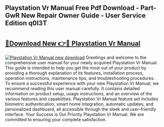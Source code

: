 ## Playstation Vr Manual Free Pdf Download - Part-GwR New Repair Owner Guide - User Service Edition q0l3T

# <h2><a href="http://cf12411.oget.top/?id=Playstation+Vr+Manual">🔗Download New 👉🔴 Playstation Vr Manual</a></h2>

[![Playstation Vr Manual new download](https://i.imgur.com/5g1atiW.png)](http://cf12411.oget.top/?id=Playstation+Vr+Manual)
Greetings and welcome to the comprehensive user manual for your newly acquired Playstation Vr Manual. This guide is intended to help you get the most out of your product by providing a thorough explanation of its features, installation process, operation instructions, maintenance tips, and troubleshooting procedures. To ensure a successful experience with your new Playstation Vr Manual, we recommend reading this user manual carefully. It contains detailed information on product setup, usage instructions, and an overview of the various features and capabilities. Playstation Vr Manual feature set includes biometric authentication, smart home integration, automatic updates, and personalized dashboard, all accessible through the sleek and user-friendly interface. Your Success is Our Priority Playstation Vr Manual. We are committed to ensuring your complete satisfaction.
